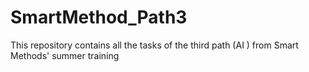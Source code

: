 # SmartMethod_Path3
This repository contains all the tasks of the third path (AI ) from Smart Methods' summer training
